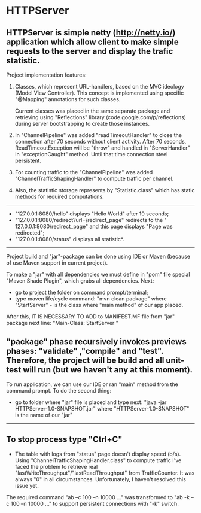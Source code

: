 HTTPServer
==========

HTTPServer is simple netty (http://netty.io/) application which allow client to make simple requests to the server
and display the trafic statistic.
--------------------------------------------------------------------------------------------------------------------------
Project implementation features:

1. Classes, which represent URL-handlers, based on the MVC ideology (Model View Controller).
    This concept is implemented using specific "@Mapping" annotations for such classes.
    
    Current classes was placed in the same separate package and retrieving using "Reflections" library
    (code.google.com/p/reflections) during server bootstrapping to create those instances.

2.  In "ChannelPipeline" was added "readTimeoutHandler" to close the connection after 70 seconds without client activity.
     After 70 seconds, ReadTimeoutException will be "throw" and handled in "ServerHandler" in "exceptionCaught" method. 
     Until that time connection steel persistent. 

3. For counting traffic to the "ChannelPipeline" was added "ChannelTrafficShapingHandler" to compute traffic per channel.

4. Also, the statistic storage represents by "Statistic.class" which has static methods for required computations.
----------------------------------------------------------------------------------------------------------------------------

- "127.0.0.1:8080/hello"  displays "Hello World" after 10 seconds;
- "127.0.0.1:8080/redirect?url=/redirect_page" redirects to the 
" 127.0.0.1:8080/redirect_page" and this page displays "Page was redirected";
- "127.0.0.1:8080/status" displays all statistic*.
----------------------------------------------------------------------------------------------------------------------------

 Project build   and "jar"-package  can be done using IDE or Maven (because of  use Maven support in current project).

To make a "jar" with all dependencies we must define in "pom" file special "Maven Shade Plugin", which grabs all dependencies.
Next:
  - go to project the folder on command prompt/terminal;
  - type maven life/cycle command: "mvn clean package"
where "StartServer" - is the class where "main method" of our app placed.

After this, IT IS NECESSARY TO ADD to MANIFEST.MF file from "jar" package next line:  "Main-Class: StartServer "
  
 "package" phase recursively invokes previews phases: "validate" ,"compile" and "test". Therefore, the project will be build 
 and all unit-test will run (but we haven't any at this moment).
----------------------------------------------------------------------------------------------------------------------------
 To run application, we can use our IDE or ran "main" method from the command prompt. To do the second thing:
 - go to folder where "jar" file is placed and type next:   "java -jar HTTPServer-1.0-SNAPSHOT.jar"
 where "HTTPServer-1.0-SNAPSHOT" is the name of our "jar"
----------------------------------------------------------------------------------------------------------------------------
To stop process type "Ctrl+C"
----------------------------------------------------------------------------------------------------------------------------

* The table with logs from "status" page doesn't display speed (b/s). Using "ChannelTrafficShapingHandler.class" to compute
traffic I've faced the problem to retrieve real "lastWriteThroughput"/"lastReadThroughput" from TrafficCounter.
 It was always "0" in all circumstances. Unfortunately, I haven't resolved this issue yet.

The required command "ab –c 100 –n 10000 ..." was transformed to "ab -k –c 100 –n 10000 ..." to support persistent connections 
with "-k" switch. 

